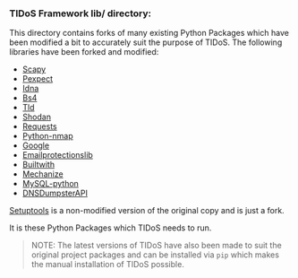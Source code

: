 ### TIDoS Framework lib/ directory:

This directory contains forks of many existing Python Packages which have been modified a bit to accurately suit the purpose of TIDoS. The following libraries have been forked and modified:

- [Scapy](https://pypi.org/project/scapy)
- [Pexpect](https://pypi.org/project/pexpect)
- [Idna](https://pypi.org/project/idna)
- [Bs4](https://pypi.org/project/bs4)
- [Tld](https://pypi.org/project/tld)
- [Shodan](https://pypi.org/project/shodan)
- [Requests](https://pypi.org/project/requests)
- [Python-nmap](https://pypi.org/project/python-nmap)
- [Google](https://pypi.org/project/google)
- [Emailprotectionslib](https://pypi.org/project/emailprotectionslib)
- [Builtwith](https://pypi.org/project/builtwith)
- [Mechanize](https://pypi.org/project/mechanize)
- [MySQL-python](https://pypi.org/project/MySQL-python)
- [DNSDumpsterAPI](https://github.com/paulsec/api-dnsdumpster.com)

[Setuptools](https://pypi.org/project/setuptools) is a non-modified version of the original copy and is just a fork. 

It is these Python Packages which TIDoS needs to run.

> NOTE:
> The latest versions of TIDoS have also been made to suit the original project packages and can be installed via `pip` which makes the manual installation of TIDoS possible.
